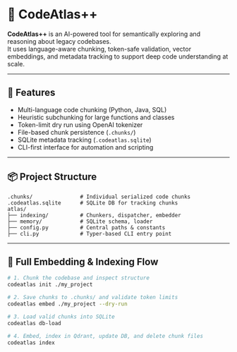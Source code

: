 # 🧠 CodeAtlas++

**CodeAtlas++** is an AI-powered tool for semantically exploring and reasoning about legacy codebases.  
It uses language-aware chunking, token-safe validation, vector embeddings, and metadata tracking to support deep code understanding at scale.

---

## 🚀 Features

- Multi-language code chunking (Python, Java, SQL)
- Heuristic subchunking for large functions and classes
- Token-limit dry run using OpenAI tokenizer
- File-based chunk persistence (`.chunks/`)
- SQLite metadata tracking (`.codeatlas.sqlite`)
- CLI-first interface for automation and scripting

---

## 📦 Project Structure

```
.chunks/               # Individual serialized code chunks
.codeatlas.sqlite      # SQLite DB for tracking chunks
atlas/
├── indexing/          # Chunkers, dispatcher, embedder
├── memory/            # SQLite schema, loader
├── config.py          # Central paths & constants
├── cli.py             # Typer-based CLI entry point
```

---

## 🧭 Full Embedding & Indexing Flow

```bash
# 1. Chunk the codebase and inspect structure
codeatlas init ./my_project

# 2. Save chunks to .chunks/ and validate token limits
codeatlas embed ./my_project --dry-run

# 3. Load valid chunks into SQLite
codeatlas db-load

# 4. Embed, index in Qdrant, update DB, and delete chunk files
codeatlas index
